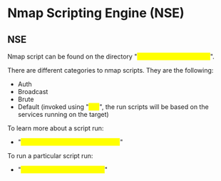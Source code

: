 # Nmap Scripting Engine (NSE)

## NSE&#x20;

Nmap script can be found on the directory "<mark style="color:yellow;">/usr/share/nmap/scripts/</mark>".

There are different categories to nmap scripts. They are the following:

* Auth
* Broadcast
* Brute
* Default (invoked using "<mark style="color:yellow;">-sC</mark>", the run scripts will be based on the services running on the target)&#x20;

To learn more about a script run:

* "<mark style="color:yellow;">nmap --script-help=nameofscript</mark>"

To run a particular script run:

* "<mark style="color:yellow;">nmap --script=nameofscript</mark>"

































































